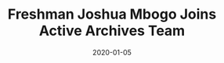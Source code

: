 ---
category: frontpage
layout: post-page 
title: "Freshman Joshua Mbogo Joins Active Archives Team" 
thumbnail: /assets/images/josh.jpg
date: 2020-01-05
---
